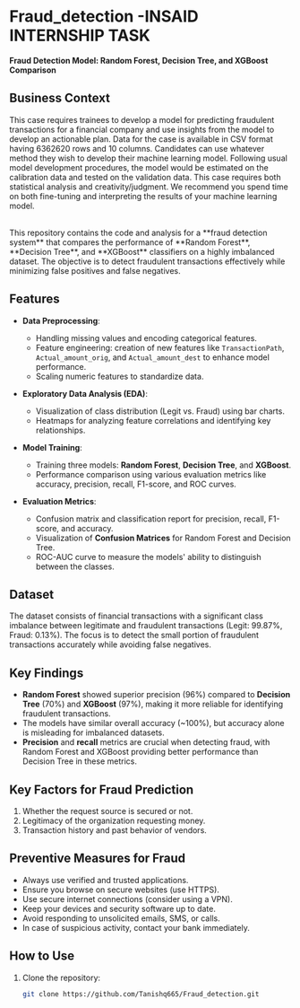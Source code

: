 # Fraud_detection -**INSAID INTERNSHIP TASK**
**Fraud Detection Model: Random Forest, Decision Tree, and XGBoost Comparison**
## Business Context
This case requires trainees to develop a model for predicting fraudulent transactions for a
financial company and use insights from the model to develop an actionable plan. Data for the
case is available in CSV format having 6362620 rows and 10 columns.
Candidates can use whatever method they wish to develop their machine learning model.
Following usual model development procedures, the model would be estimated on the
calibration data and tested on the validation data. This case requires both statistical analysis and
creativity/judgment. We recommend you spend time on both fine-tuning and interpreting the
results of your machine learning model.

<br>
This repository contains the code and analysis for a **fraud detection system** that compares the performance of **Random Forest**, **Decision Tree**, and **XGBoost** classifiers on a highly imbalanced dataset. The objective is to detect fraudulent transactions effectively while minimizing false positives and false negatives.

## Features

- **Data Preprocessing**:
  - Handling missing values and encoding categorical features.
  - Feature engineering: creation of new features like `TransactionPath`, `Actual_amount_orig`, and `Actual_amount_dest` to enhance model performance.
  - Scaling numeric features to standardize data.
  
- **Exploratory Data Analysis (EDA)**:
  - Visualization of class distribution (Legit vs. Fraud) using bar charts.
  - Heatmaps for analyzing feature correlations and identifying key relationships.
  
- **Model Training**:
  - Training three models: **Random Forest**, **Decision Tree**, and **XGBoost**.
  - Performance comparison using various evaluation metrics like accuracy, precision, recall, F1-score, and ROC curves.

- **Evaluation Metrics**:
  - Confusion matrix and classification report for precision, recall, F1-score, and accuracy.
  - Visualization of **Confusion Matrices** for Random Forest and Decision Tree.
  - ROC-AUC curve to measure the models' ability to distinguish between the classes.

## Dataset

The dataset consists of financial transactions with a significant class imbalance between legitimate and fraudulent transactions (Legit: 99.87%, Fraud: 0.13%). The focus is to detect the small portion of fraudulent transactions accurately while avoiding false negatives.

## Key Findings

- **Random Forest** showed superior precision (96%) compared to **Decision Tree** (70%) and **XGBoost** (97%), making it more reliable for identifying fraudulent transactions.
- The models have similar overall accuracy (~100%), but accuracy alone is misleading for imbalanced datasets.
- **Precision** and **recall** metrics are crucial when detecting fraud, with Random Forest and XGBoost providing better performance than Decision Tree in these metrics.

## Key Factors for Fraud Prediction

1. Whether the request source is secured or not.
2. Legitimacy of the organization requesting money.
3. Transaction history and past behavior of vendors.

## Preventive Measures for Fraud

- Always use verified and trusted applications.
- Ensure you browse on secure websites (use HTTPS).
- Use secure internet connections (consider using a VPN).
- Keep your devices and security software up to date.
- Avoid responding to unsolicited emails, SMS, or calls.
- In case of suspicious activity, contact your bank immediately.

## How to Use

1. Clone the repository:
   ```bash
   git clone https://github.com/Tanishq665/Fraud_detection.git
